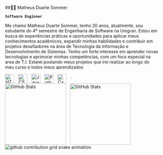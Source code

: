 ##🧑‍💻 Matheus Duarte Sommer

**`Software Enginner`**

Me chamo Matheus Duarte Sommer, tenho 20 anos, atualmente, sou estudante do 4º semestre de Engenharia de Software na Unigran. Estou em busca de experiências práticas e oportunidades para aplicar meus conhecimentos acadêmicos, expandir minhas habilidades e contribuir em projetos desafiadores na área de Tecnologia da Informação e Desenvolvimento de Sistemas.
Tenho um forte interesse em aprender novas tecnologias e aprimorar minhas competências, com um foco especial na area de T.I. 
Estarei postando meus projetos que irei realizar ao longo do meu curso e todos meus aprendizados

<img 
    align="left" 
    alt="HTML"
    title="HTML" 
    width="30px" 
    style="padding-right: 10px;" 
    src="https://cdn.jsdelivr.net/gh/devicons/devicon@latest/icons/html5/html5-original.svg" 
/>
<img 
    align="left" 
    alt="CSS" 
    title="CSS"
    width="30px" 
    style="padding-right: 10px;" 
    src="https://cdn.jsdelivr.net/gh/devicons/devicon@latest/icons/css3/css3-original.svg" 
/>
<img 
    align="left" 
    alt="JavaScript" 
    title="JavaScript"
    width="30px" 
    style="padding-right: 10px;" 
    src="https://cdn.jsdelivr.net/gh/devicons/devicon@latest/icons/javascript/javascript-original.svg" 
/>
<img 
    align="left" 
    alt="Python" 
    title="Python"
    width="30px" 
    style="padding-right: 10px;" 
    src="https://cdn.jsdelivr.net/gh/devicons/devicon@latest/icons/python/python-original.svg" 
/>
  <img 
    align="left" 
    alt="C++" 
    title="C++"
    width="30px" 
    style="padding-right: 10px;" 
  src="https://cdn.jsdelivr.net/gh/devicons/devicon@latest/icons/cplusplus/cplusplus-original.svg"
   />













.
  <p>
  <img 
    align="left" 
    alt="GitHub Stats" 
    height="200" 
    style="padding-right: 10px;" 
    src="https://github-readme-stats.vercel.app/api?username=MatheusSommer&show_icons=true&theme=dracula&include_all_commits=true&locale=pt-br" 
  />

<img 
      align="left" 
      alt="GitHub Stats" 
      height="200" 
      src="https://github-readme-stats.vercel.app/api/top-langs/?username=MatheusSommer&theme=dracula&layout=compact&custom_title=Tecnologias&langs_count=9" 
  />

</p>
<picture align="center">
  <source media="(prefers-color-scheme: dark)" srcset="https://raw.githubusercontent.com/mari4souza/mari4souza/output/github-contribution-grid-snake-dark.svg">
  <source media="(prefers-color-scheme: light)" srcset="https://raw.githubusercontent.com/mari4souza/mari4souza/output/github-contribution-grid-snake-dark.svg">
  <img align="center" alt="github contribution grid snake animation" src="https://raw.githubusercontent.com/MatheusSommer/MatheusSommer/output/github-contribution-grid-snake.svg">
</picture>
